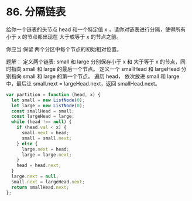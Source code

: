# 86. 分隔链表

给你一个链表的头节点 head 和一个特定值 x ，请你对链表进行分隔，使得所有 小于 x 的节点都出现在 大于或等于 x 的节点之前。

你应当 保留 两个分区中每个节点的初始相对位置。

题解：
定义两个链表: small 和 large 分别保存小于 x 和 大于等于 x 的节点，同时指向 small 和 large 的最后一个节点。
定义一个 smallHead 和 largeHead 分别指向 small 和 large 的第一个节点。
遍历 head， 依次放进 small 和 large 中，最后让 small.next = largeHead.next，返回 smallHead.next。

```js
var partition = function (head, x) {
  let small = new ListNode(0);
  let large = new ListNode(0);
  const smallHead = small;
  const largeHead = large;
  while (head !== null) {
    if (head.val < x) {
      small.next = head;
      small = small.next;
    } else {
      large.next = head;
      large = large.next;
    }
    head = head.next;
  }
  large.next = null;
  small.next = largeHead.next;
  return smallHead.next;
};
```
